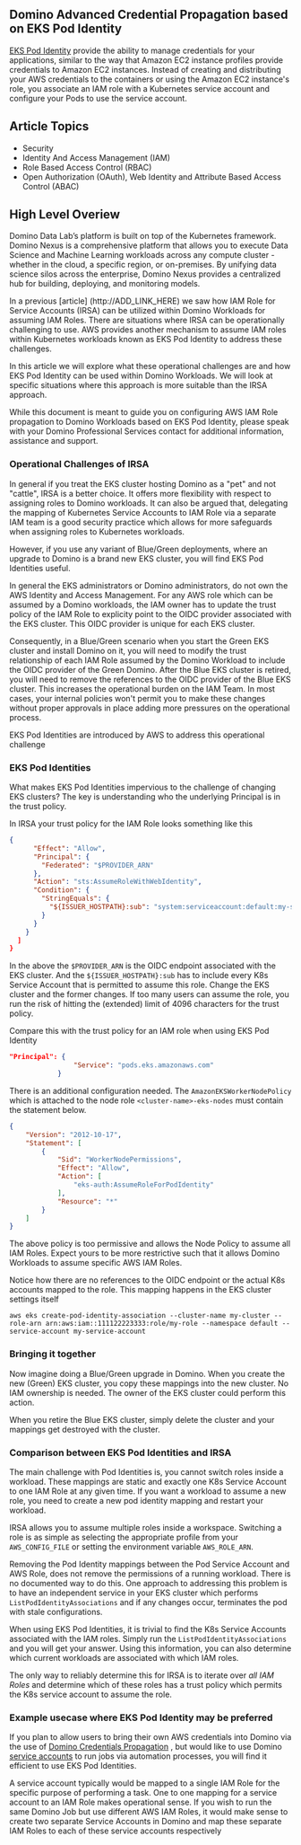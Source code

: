 ## Domino Advanced Credential Propagation based on EKS Pod Identity

[EKS Pod Identity](https://docs.aws.amazon.com/eks/latest/userguide/pod-identities.html) provide the ability to manage 
credentials for your applications, similar to the way that Amazon EC2 instance profiles provide credentials to 
Amazon EC2 instances. Instead of creating and distributing your AWS credentials to the containers or using the Amazon 
EC2 instance's role, you associate an IAM role with a Kubernetes service account and configure your Pods to use 
the service account.

## Article Topics
 - Security 
 - Identity And Access Management (IAM) 
 - Role Based Access Control (RBAC)
 - Open Authorization (OAuth), Web Identity and Attribute Based Access Control (ABAC) 

## High Level Overiew

Domino Data Lab’s platform is built on top of the Kubernetes framework. Domino Nexus is a comprehensive platform that 
allows you to execute Data Science and Machine Learning workloads across any compute cluster - whether in the cloud, 
a specific region, or on-premises. By unifying data science silos across the enterprise, Domino Nexus provides a 
centralized hub for building, deploying, and monitoring models. 

In a previous [article] (http://ADD_LINK_HERE) we saw how IAM Role for Service Accounts (IRSA) can be utilized within 
Domino Workloads for assuming IAM Roles. There are situations where IRSA can be operationally challenging to use.
AWS provides another mechanism to assume IAM roles within Kubernetes workloads known as EKS Pod Identity to address
these challenges.

In this article we will explore what these operational challenges are and how EKS Pod Identity can be used within 
Domino Workloads. We will look at specific situations where this approach is more suitable than the IRSA approach.

While this document is meant to guide you on configuring AWS IAM Role propagation to Domino Workloads based on 
EKS Pod Identity, please speak with your Domino Professional 
Services contact for additional information, assistance and support.


### Operational Challenges of IRSA

In general if you treat the EKS cluster hosting Domino as a "pet" and not "cattle", IRSA is a better choice. It offers
more flexibility with respect to assigning roles to Domino workloads. It can also be argued that, delegating the mapping
of Kubernetes Service Accounts to IAM Role via a separate IAM team is a good security practice which allows for more
safeguards when assigning roles to Kubernetes workloads.

However, if you use any variant of Blue/Green deployments, where an upgrade to Domino is a brand new EKS cluster,
you will find EKS Pod Identities useful.

In general the EKS administrators or Domino administrators, do not own the AWS Identity and Access Management. For any
AWS role which can be assumed by a Domino workloads, the IAM owner has to update the trust policy of the IAM Role to
explicity point to the OIDC provider associated with the EKS cluster. This OIDC provider is unique for each EKS cluster.

Consequently, in a Blue/Green scenario when you start the Green EKS cluster and install Domino on it, you will need
to modify the trust relationship of each IAM Role assumed by the Domino Workload to include the OIDC provider of the
Green Domino. After the Blue EKS cluster is retired, you will need to remove the references to the OIDC provider of the
Blue EKS cluster. This increases the operational burden on the IAM Team. In most cases, your internal policies won't 
permit you to make these changes without proper approvals in place adding more pressures on the operational process. 

EKS Pod Identities are introduced by AWS to address this operational challenge

### EKS Pod Identities


What makes EKS Pod Identities impervious to the challenge of changing EKS clusters?  The key is understanding who
the underlying Principal is in the trust policy.

In IRSA your trust policy for the IAM Role looks something like this
```json
{
      "Effect": "Allow",
      "Principal": {
        "Federated": "$PROVIDER_ARN"
      },
      "Action": "sts:AssumeRoleWithWebIdentity",
      "Condition": {
        "StringEquals": {
          "${ISSUER_HOSTPATH}:sub": "system:serviceaccount:default:my-serviceaccount"
        }
      }
    }
  ]
}
```
In the above the `$PROVIDER_ARN` is the OIDC endpoint associated with the EKS cluster. And the `${ISSUER_HOSTPATH}:sub`
has to include every K8s Service Account that is permitted to assume this role. Change the EKS cluster and the former 
changes. If too many users can assume the role, you run the risk of hitting the (extended) limit of 4096 characters 
for the trust policy.

Compare this with the trust policy for an IAM role when using EKS Pod Identity

```json
"Principal": {
                "Service": "pods.eks.amazonaws.com"
            }
```
There is an additional configuration needed. The `AmazonEKSWorkerNodePolicy` which is attached to the node role 
`<cluster-name>-eks-nodes` must contain the statement below.
```json
{
    "Version": "2012-10-17",
    "Statement": [
        {
            "Sid": "WorkerNodePermissions",
            "Effect": "Allow",
            "Action": [
                "eks-auth:AssumeRoleForPodIdentity"
            ],
            "Resource": "*"
        }
    ]
}
```
The above policy is too permissive and allows the Node Policy to assume all IAM Roles. Expect yours to be more restrictive
such that it allows Domino Workloads to assume specific AWS IAM Roles.

Notice how there are no references to the OIDC endpoint or the actual K8s accounts mapped to the role. This mapping 
happens in the EKS cluster settings itself
```shell
aws eks create-pod-identity-association --cluster-name my-cluster --role-arn arn:aws:iam::111122223333:role/my-role --namespace default --service-account my-service-account
```

### Bringing it together

Now imagine doing a Blue/Green upgrade in Domino. When you create the new (Green) EKS cluster, you copy these mappings
into the new cluster. No IAM ownership is needed. The owner of the EKS cluster could perform this action.

When you retire the Blue EKS cluster, simply delete the cluster and your mappings get destroyed with the cluster.

### Comparison between EKS Pod Identities and IRSA


The main challenge with Pod Identities is, you cannot switch roles inside a workload. These mappings are static and 
exactly one K8s Service Account to one IAM Role at any given time.  If you  want a workload to assume a new role, 
you need to create a new pod identity mapping and restart your workload.

IRSA allows you to assume multiple roles inside a workspace. Switching a role is as simple as selecting the appropriate
profile from your `AWS_CONFIG_FILE` or setting the environment variable `AWS_ROLE_ARN`.

Removing the Pod Identity mappings between the Pod Service Account and AWS Role, does not remove the permissions of a 
running workload. There is no documented way to do this. One approach to addressing this problem is to have an 
independent service in your EKS  cluster which performs `ListPodIdentityAssociations` and if any changes occur, 
terminates the pod with stale configurations.

When using EKS Pod Identities, it is trivial to find the K8s Service Accounts associated with the IAM roles. Simply run
the `ListPodIdentityAssociations` and you will get your answer. Using this information, you can also determine which 
current workloads are associated with which IAM roles.

The only way to reliably determine this for IRSA is to iterate over *all IAM Roles* and determine which of these roles has 
a trust policy which permits the K8s service account to assume the role. 


### Example usecase where EKS Pod Identity may be preferred

If you plan to allow users to bring their own AWS credentials into Domino via the use of 
[Domino Credentials Propagation](https://docs.dominodatalab.com/en/latest/admin_guide/eb6a88/aws-credential-propagation/)
, but would like to use Domino [service accounts](https://docs.dominodatalab.com/en/latest/admin_guide/6921e5/domino-service-accounts/) 
to run jobs via automation processes, you will find it efficient to use EKS Pod Identities. 

A service account typically would be mapped to a single IAM Role for the specific purpose of performing a task. 
One to one mapping for a service account to an IAM Role makes operational sense. If you wish to run the same Domino Job 
but use different AWS IAM Roles, it would make sense to create two separate Service Accounts in Domino and map these 
separate IAM Roles to each of these service accounts respectively


